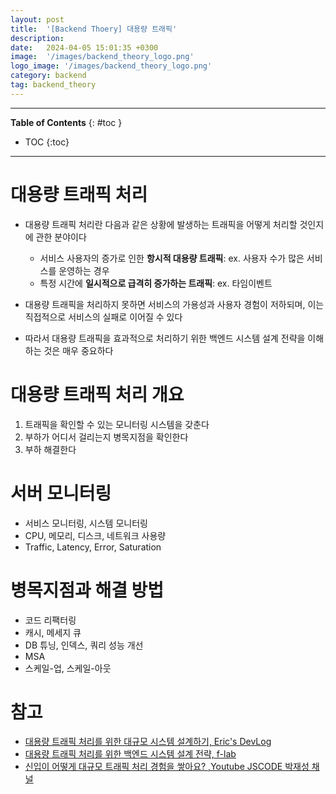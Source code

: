 ```yaml
---
layout: post
title:  '[Backend Thoery] 대용량 트래픽'
description: 
date:   2024-04-05 15:01:35 +0300
image:  '/images/backend_theory_logo.png'
logo_image: '/images/backend_theory_logo.png'
category: backend
tag: backend_theory
---
```


---
**Table of Contents**
{: #toc }
*  TOC
{:toc}

---

# 대용량 트래픽 처리

- 대용량 트래픽 처리란 다음과 같은 상황에 발생하는 트래픽을 어떻게 처리할 것인지에 관한 분야이다
  - 서비스 사용자의 증가로 인한 **항시적 대용량 트래픽**: ex. 사용자 수가 많은 서비스를 운영하는 경우
  - 특정 시간에 **일시적으로 급격히 증가하는 트래픽**: ex. 타임이벤트

- 대용량 트래픽을 처리하지 못하면 서비스의 가용성과 사용자 경험이 저하되며, 이는 직접적으로 서비스의 실패로 이어질 수 있다
- 따라서 대용량 트래픽을 효과적으로 처리하기 위한 백엔드 시스템 설계 전략을 이해하는 것은 매우 중요하다


# 대용량 트래픽 처리 개요

1. 트래픽을 확인할 수 있는 모니터링 시스템을 갖춘다
2. 부하가 어디서 걸리는지 병목지점을 확인한다
3. 부하 해결한다

# 서버 모니터링

- 서비스 모니터링, 시스템 모니터링
- CPU, 메모리, 디스크, 네트워크 사용량
- Traffic, Latency, Error, Saturation

# 병목지점과 해결 방법

- 코드 리팩터링
- 캐시, 메세지 큐
- DB 튜닝, 인덱스, 쿼리 성능 개선
- MSA
- 스케일-업, 스케일-아웃


# 참고

- [대용량 트래픽 처리를 위한 대규모 시스템 설계하기, Eric's DevLog](https://kyungyeon.dev/posts/96)
- [대용량 트래픽 처리를 위한 백엔드 시스템 설계 전략, f-lab](https://f-lab.kr/insight/backend-system-design-for-high-traffic)
- [신입이 어떻게 대규모 트래픽 처리 경험을 쌓아요? ,Youtube JSCODE 박재성 채널 ](https://www.youtube.com/watch?v=b4Ro_2cK9V8)